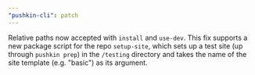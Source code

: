 ```yaml
---
"pushkin-cli": patch
---
```


Relative paths now accepted with `install` and `use-dev`. This fix supports a new package script for the repo `setup-site`, which sets up a test site (up through `pushkin prep`) in the `/testing` directory and takes the name of the site template (e.g. "basic") as its argument.
